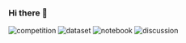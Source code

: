 ### Hi there 👋

<!--
**skthtu/skthtu** is a ✨ _special_ ✨ repository because its `README.md` (this file) appears on your GitHub profile.

Here are some ideas to get you started:

- 🔭 I’m currently working on ...
- 🌱 I’m currently learning ...
- 👯 I’m looking to collaborate on ...
- 🤔 I’m looking for help with ...
- 💬 Ask me about ...
- 📫 How to reach me: ...
- 😄 Pronouns: ...
- ⚡ Fun fact: ...
-->

![competition](https://road-to-kaggle-grandmaster.vercel.app/api/badges/skthtu/competition/light)
![dataset](https://road-to-kaggle-grandmaster.vercel.app/api/badges/skthtu/dataset/light)
![notebook](https://road-to-kaggle-grandmaster.vercel.app/api/badges/skthtu/notebook/light)
![discussion](https://road-to-kaggle-grandmaster.vercel.app/api/badges/skthtu/discussion/light)
